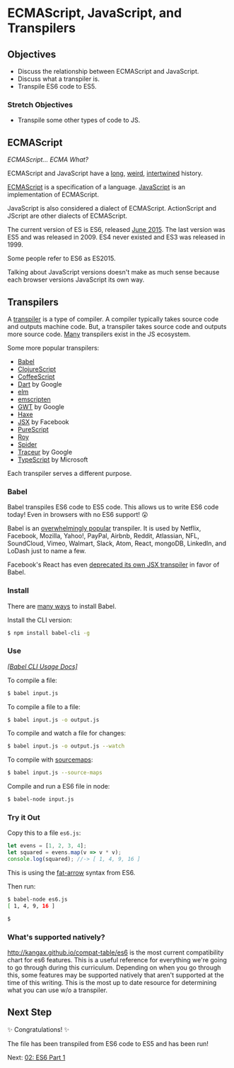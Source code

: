 # ECMAScript, JavaScript, and Transpilers

## Objectives

* Discuss the relationship between ECMAScript and JavaScript.
* Discuss what a transpiler is.
* Transpile ES6 code to ES5.

### Stretch Objectives

* Transpile some other types of code to JS.

## ECMAScript

_ECMAScript... ECMA What?_

ECMAScript and JavaScript have a
	[long](https://en.wikipedia.org/wiki/JavaScript#History),
	[weird](https://en.wikipedia.org/wiki/ECMAScript#History),
	[intertwined](http://stackoverflow.com/a/30113184)
	history.

[ECMAScript](https://en.wikipedia.org/wiki/ECMAScript) is a specification of a language.
[JavaScript](https://en.wikipedia.org/wiki/JavaScript) is an implementation of ECMAScript.

JavaScript is also considered a dialect of ECMAScript.
ActionScript and JScript are other dialects of ECMAScript.

The current version of ES is ES6,
	released [June 2015](https://en.wikipedia.org/wiki/ECMAScript#Versions).
The last version was ES5 and was released in 2009.
ES4 never existed and ES3 was released in 1999.

Some people refer to ES6 as ES2015.

Talking about JavaScript versions doesn't make as much sense
	because each browser versions JavaScript its own way.

## Transpilers

A [transpiler](https://en.wikipedia.org/wiki/Source-to-source_compiler) is a type of compiler.
A compiler typically takes source code and outputs machine code.
But, a transpiler takes source code and outputs more source code.
[Many](https://github.com/jashkenas/coffeescript/wiki/list-of-languages-that-compile-to-js) transpilers exist in the JS ecosystem.

Some more popular transpilers:
* [Babel](http://babeljs.io/)
* [ClojureScript](https://github.com/clojure/clojurescript)
* [CoffeeScript](http://coffeescript.org/)
* [Dart](https://www.dartlang.org/) by Google
* [elm](http://elm-lang.org/)
* [emscripten](http://kripken.github.io/emscripten-site/)
* [GWT](http://www.gwtproject.org/) by Google
* [Haxe](http://haxe.org/)
* [JSX](http://facebook.github.io/react/docs/jsx-in-depth.html) by Facebook
* [PureScript](http://www.purescript.org/)
* [Roy](http://roy.brianmckenna.org/)
* [Spider](http://spiderlang.org/)
* [Traceur](https://github.com/google/traceur-compiler) by Google
* [TypeScript](http://www.typescriptlang.org/) by Microsoft

Each transpiler serves a different purpose.

### Babel

Babel transpiles ES6 code to ES5 code.
This allows us to write ES6 code today!
Even in browsers with no ES6 support! :open_mouth:

Babel is an [overwhelmingly popular](http://babeljs.io/users/) transpiler.
It is used by Netflix, Facebook, Mozilla, Yahoo!, PayPal, Airbnb, Reddit,
	Atlassian, NFL, SoundCloud, Vimeo, Walmart, Slack, Atom, React,
	mongoDB, LinkedIn, and LoDash just to name a few.

Facebook's React has even [deprecated its own JSX transpiler](https://facebook.github.io/react/blog/2015/09/10/react-v0.14-rc1.html#deprecation-of-react-tools) in favor of Babel.

### Install

There are [many ways](http://babeljs.io/docs/setup/#babel_cli) to install Babel.

Install the CLI version:
```sh
$ npm install babel-cli -g
```

### Use

[_[Babel CLI Usage Docs]_](http://babeljs.io/docs/usage/cli/)

To compile a file:
```sh
$ babel input.js
```

To compile a file to a file:
```sh
$ babel input.js -o output.js
```

To compile and watch a file for changes:
```sh
$ babel input.js -o output.js --watch
```

To compile with [sourcemaps](http://www.html5rocks.com/en/tutorials/developertools/sourcemaps/):
```sh
$ babel input.js --source-maps
```

Compile and run a ES6 file in node:
```sh
$ babel-node input.js
```

### Try it Out

Copy this to a file `es6.js`:
```js
let evens = [1, 2, 3, 4];
let squared = evens.map(v => v * v);
console.log(squared); //-> [ 1, 4, 9, 16 ]
```

This is using the [fat-arrow](http://babeljs.io/docs/learn-es2015/#arrows-and-lexical-this) syntax from ES6.

Then run:
```sh
$ babel-node es6.js
[ 1, 4, 9, 16 ]

$
```

### What's supported natively?

http://kangax.github.io/compat-table/es6 is the most current compatibility chart for es6 features. This is a useful reference for everything we're going to go through during this curriculum. Depending on when you go through this, some features may be supported natively that aren't supported at the time of this writing. This is the most up to date resource for determining what you can use w/o a transpiler.

## Next Step

:sparkles: Congratulations! :sparkles:

The file has been transpiled from ES6 code to ES5 and has been run!

Next: [02: ES6 Part 1](02_ES6_Part_1.md)
